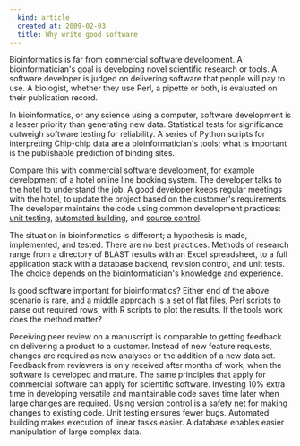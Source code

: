 ```yaml
---
  kind: article
  created_at: 2009-02-03
  title: Why write good software
---
```

Bioinformatics is far from commercial software development. A bioinformatician's goal is developing novel scientific research or tools. A software developer is judged on delivering software that people will pay to use. A biologist, whether they use Perl, a pipette or both, is evaluated on their publication record.

In bioinformatics, or any science using a computer, software development is a lesser priority than generating new data. Statistical tests for significance outweigh software testing for reliability. A series of Python scripts for interpreting Chip-chip data are a bioinformatician's tools; what is important is the publishable prediction of binding sites.

Compare this with commercial software development, for example development of a hotel online line booking system. The developer talks to the hotel to understand the job. A good developer keeps regular meetings with the hotel, to update the project based on the customer's requirements. The developer maintains the code using common development practices: [unit testing][unit], [automated building][build], and [source control][source].

The situation in bioinformatics is different; a hypothesis is made, implemented, and tested. There are no best practices. Methods of research range from a directory of BLAST results with an Excel spreadsheet, to a full application stack with a database backend, revision control, and unit tests. The choice depends on the bioinformatician's knowledge and experience.

Is good software important for bioinformatics? Either end of the above scenario is rare, and a middle approach is a set of flat files, Perl scripts to parse out required rows, with R scripts to plot the results. If the tools work does the method matter?

Receiving peer review on a manuscript is comparable to getting feedback on delivering a product to a customer. Instead of new feature requests, changes are required as new analyses or the addition of a new data set. Feedback from reviewers is only received after months of work, when the software is developed and mature. The same principles that apply for commercial software can apply for scientific software. Investing 10% extra time in developing versatile and maintainable code saves time later when large changes are required.  Using version control is a safety net for making changes to existing code. Unit testing ensures fewer bugs. Automated building makes execution of linear tasks easier. A database enables easier manipulation of large complex data.

[fisher]: http://en.wikipedia.org/wiki/Fisher%27s_exact_test
[unit]: http://en.wikipedia.org/wiki/Unit_testing
[build]: http://en.wikipedia.org/wiki/Build_Automation
[source]: http://en.wikipedia.org/wiki/Revision_control

